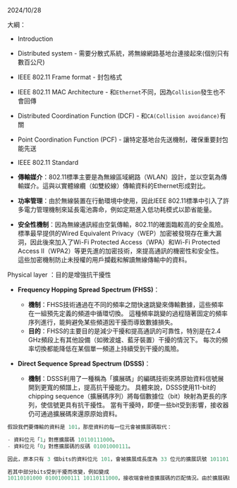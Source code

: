 2024/10/28

大綱：
- Introduction
- Distributed system  - 需要分散式系統，將無線網路基地台連接起來(個別只有數百公尺)
- IEEE 802.11 Frame format - 封包格式
- IEEE 802.11 MAC Architecture - 和`Ethernet`不同，因為`Collision`發生也不會回傳
- Distributed Coordination Function (DCF) - 和`CA(Collision avoidance)`有關
- Point Coordination Function (PCF) - 讓特定基地台先送機制，確保重要封包能先送
- IEEE 802.11 Standard

 - **傳輸媒介**：802.11標準主要是為無線區域網路（WLAN）設計，並以空氣為傳輸媒介。這與以實體線纜（如雙絞線）傳輸資料的Ethernet形成對比。
    
- **功率管理**：由於無線裝置在行動環境中使用，因此IEEE 802.11標準中引入了許多電力管理機制來延長電池壽命，例如定期進入低功耗模式以節省能量。
    
- **安全性機制**：因為無線通訊經由空氣傳輸，802.11的確面臨較高的安全風險。
  標準最早提供的Wired Equivalent Privacy（WEP）加密被發現存在重大漏洞，因此後來加入了Wi-Fi Protected Access（WPA）和Wi-Fi Protected Access II（WPA2）等更先進的加密技術，來提高通訊的機密性和安全性。
  這些加密機制防止未授權的用戶攔截和解讀無線傳輸中的資料。


Physical layer ：目的是增強抗干擾性

- **Frequency Hopping Spread Spectrum (FHSS)**：
    
    - **機制**：FHSS技術通過在不同的頻率之間快速跳變來傳輸數據，這些頻率在一組預先定義的頻道中循環切換。
      這種頻率跳變的過程隨著固定的頻率序列進行，能夠避免某些頻道因干擾而導致數據損失。
    - **目的**：FHSS的主要目的是減少干擾和提高通訊的可靠性，特別是在2.4 GHz頻段上有其他設備（如微波爐、藍牙裝置）干擾的情況下。
      每次的頻率切換都能降低在某個單一頻道上持續受到干擾的風險。
      
- **Direct Sequence Spread Spectrum (DSSS)**：
    
    - **機制**：DSSS利用了一種稱為「擴展碼」的編碼技術來將原始資料信號展開到更寬的頻譜上，提高抗干擾能力。
      具體來說，DSSS使用11-bit的chipping sequence（擴展碼序列）將每個數據位（bit）映射為更長的序列，使信號更具有抗干擾性。
      當有干擾時，即便一些bit受到影響，接收器仍可通過擴展碼來還原原始資料。
```C
假設我們要傳輸的資料是 101，那麼資料的每一位元會被擴展碼取代：

- 資料位元「1」對應擴展碼 10110111000。
- 資料位元「0」對應擴展碼的反碼 01001000111。

因此，原本只有 3 個bits的資料位元 101，會被擴展成長度為 33 位元的擴展訊號 10110111000 01001000111 10110111000。

若其中部分bits受到干擾而改變，例如變成 
10110101000 01001000111 10110111000，接收端會檢查擴展碼的匹配情況。由於擴展碼bit長度很高，即使少量bit錯誤，也不會影響整體的識別，接收端仍可以推測出原始資料。


```
